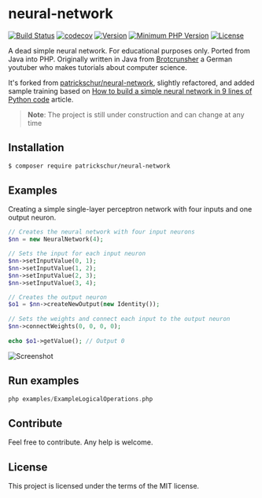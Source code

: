 # neural-network
[![Build Status](https://travis-ci.org/patrickschur/neural-network.svg?branch=master)](https://travis-ci.org/patrickschur/neural-network)
[![codecov](https://codecov.io/gh/patrickschur/neural-network/branch/master/graph/badge.svg)](https://codecov.io/gh/patrickschur/neural-network)
[![Version](https://img.shields.io/packagist/v/patrickschur/neural-network.svg?style=flat-plastic)](https://packagist.org/packages/patrickschur/neural-network)
[![Minimum PHP Version](https://img.shields.io/badge/php-%3E%3D%207.0-ee4499.svg?style=flat-plastic)](http://php.net/)
[![License](https://img.shields.io/packagist/l/patrickschur/neural-network.svg?style=flat-plastic)](https://opensource.org/licenses/MIT)

A dead simple neural network. For educational purposes only. Ported from Java into PHP.
Originally written in Java from [Brotcrunsher](https://youtube.com/brotcrunsher) a German youtuber who makes tutorials about computer science.

It's forked from [patrickschur/neural-network](https://github.com/patrickschur/neural-network), slightly refactored, and added sample training based on [How to build a simple neural network in 9 lines of Python code](https://medium.com/technology-invention-and-more/how-to-build-a-simple-neural-network-in-9-lines-of-python-code-cc8f23647ca1) article.

> **Note**: The project is still under construction and can change at any time

## Installation
```bash
$ composer require patrickschur/neural-network
```

## Examples
Creating a simple single-layer perceptron network with four inputs and one output neuron.
```php
// Creates the neural network with four input neurons
$nn = new NeuralNetwork(4);

// Sets the input for each input neuron
$nn->setInputValue(0, 1);
$nn->setInputValue(1, 2);
$nn->setInputValue(2, 3);
$nn->setInputValue(3, 4);

// Creates the output neuron
$o1 = $nn->createNewOutput(new Identity());
 
// Sets the weights and connect each input to the output neuron
$nn->connectWeights(0, 0, 0, 0);
 
echo $o1->getValue(); // Output 0
```
![Screenshot](screenshots/singlelayer.png)

## Run examples

```php
php examples/ExampleLogicalOperations.php
```

## Contribute
Feel free to contribute. Any help is welcome.

## License
This project is licensed under the terms of the MIT license.